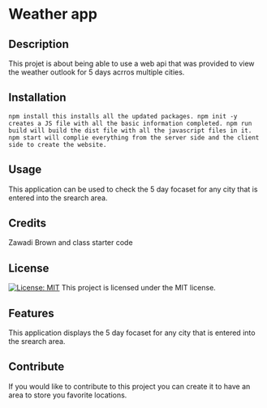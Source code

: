 # Weather app
  
## Description
This projet is about being able to use a web api that was provided to view the weather outlook for 5 days acrros multiple cities.



## Installation
```
npm install this installs all the updated packages. npm init -y creates a JS file with all the basic information completed. npm run build will build the dist file with all the javascript files in it. npm start will complie everything from the server side and the client side to create the website. 
```


## Usage
This application can be used to check the 5 day focaset for any city that is entered into the srearch area. 

## Credits
Zawadi Brown and class starter code

## License
[![License: MIT](https://img.shields.io/badge/License-MIT-yellow.svg)](https://opensource.org/licenses/MIT)
This project is licensed under the MIT license.

## Features
This application displays the 5 day focaset for any city that is entered into the srearch area.

## Contribute
If you would like to contribute to this project you can create it to have an area to store you favorite locations. 
